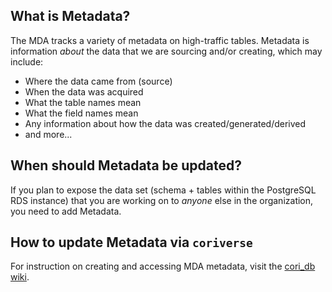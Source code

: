 ## What is Metadata?

The MDA tracks a variety of metadata on high-traffic tables. Metadata is information _about_ the data that we are sourcing and/or creating, which may include:
  * Where the data came from (source)
  * When the data was acquired
  * What the table names mean
  * What the field names mean
  * Any information about how the data was created/generated/derived
  * and more...

## When should Metadata be updated?

If you plan to expose the data set (schema + tables within the PostgreSQL RDS instance) that you are working on to _anyone_ else in the organization, you need to add Metadata.

## How to update Metadata via `coriverse`

For instruction on creating and accessing MDA metadata, visit the [cori_db wiki](https://github.com/ruralinnovation/cori_db/wiki/Metadata).